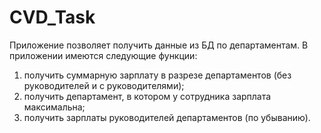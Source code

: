 # CVD_Task

Приложение позволяет получить данные из БД по департаментам. В приложении имеются следующие функции:
1. получить суммарную зарплату в разрезе департаментов (без руководителей и с руководителями);
2. получить департамент, в котором у сотрудника зарплата максимальна;
3. получить зарплаты руководителей департаментов (по убыванию).
